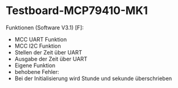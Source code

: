 # Testboard-MCP79410-MK1

 Funktionen (Software V3.1) [F]:
- MCC UART Funktion
- MCC I2C Funktion
- Stellen der Zeit über UART
- Ausgabe der Zeit über UART
- Eigene Funktion
- behobene Fehler:
 - Bei der Initialisierung wird Stunde und sekunde überschrieben
